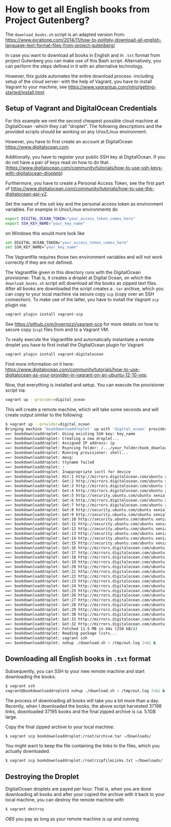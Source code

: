 # How to get all English books from Project Gutenberg?

The `download_books.sh` script is an adapted version from:
https://www.exratione.com/2014/11/how-to-politely-download-all-english-language-text-format-files-from-project-gutenberg/

In case you want to download all books in English and in `.txt` format from project Gutenberg you can make use of this Bash script. Alternatively, you can perform the steps defined in it with an alternative technology.


However, this guide automates the entire download process -including setup of the cloud server- with the help of Vagrant, you have to install Vagrant to your machine, see https://www.vagrantup.com/intro/getting-started/install.html


## Setup of Vagrant and DigitalOcean Credentials


For this example we rent the second cheapest possible cloud machine at DigitalOcean -which they call "droplet". The following descriptions and the provided scripts should be working on any Unix/Linux environment.

However, you have to first create an account at DigitalOcean https://www.digitalocean.com.

Additionally, you have to register your public SSH key at DigitalOcean. If you do not have a pair of keys read on how to do that. (https://www.digitalocean.com/community/tutorials/how-to-use-ssh-keys-with-digitalocean-droplets)

Furthermore, you have to create a Personal Access Token, see the first part of https://www.digitalocean.com/community/tutorials/how-to-use-the-digitalocean-api-v2.

Set the name of the ssh key and the personal access token as environment variables. For example in Unix/Linux environments do

```bash
export DIGITAL_OCEAN_TOKEN="your_access_token_comes_here"
export SSH_KEY_NAME="your_key_name"
```

on Windows this would more look like

```bash
set DIGITAL_OCEAN_TOKEN="your_access_token_comes_here"
set SSH_KEY_NAME="your_key_name"
```

The Vagrantfile requires those two environment variables and will not work correctly if they are not defined.


The Vagrantfile given in this directory runs with the DigitalOcean provisioner. That is, it creates a droplet at Digital Ocean, on which the `download_books.sh` script will download all the books as zipped text files. After all books are downloaded the script creates a `.tar` archive, which you can copy to your local machine via secure copy `scp` (copy over an SSH connection). To make use of the latter, you have to install the Vagrant `scp` plugin via:

```bash
vagrant plugin install vagrant-scp
```

See https://github.com/invernizzi/vagrant-scp for more details on how to secure copy (`scp`) files from and to a Vagrant VM.


To really execute the Vagrantfile and automatically instantiate a remote droplet you have to first install the DigitalOcean plugin for Vagrant

```bash
vagrant plugin install vagrant-digitalocean
```

Find more information on it here: https://www.digitalocean.com/community/tutorials/how-to-use-digitalocean-as-your-provider-in-vagrant-on-an-ubuntu-12-10-vps.


Now, that everything is installed and setup. You can execute the provisioner script via:

```bash
vagrant up --provider=digital_ocean
```

This will create a remote machine, which will take some seconds and will create output similar to the following:


```bash
$ vagrant up --provider=digital_ocean
Bringing machine 'bookdownloaddroplet' up with 'digital_ocean' provider...
==> bookdownloaddroplet: Using existing SSH key: key_name
==> bookdownloaddroplet: Creating a new droplet...
==> bookdownloaddroplet: Assigned IP address: ip
==> bookdownloaddroplet: Rsyncing folder: /.../your_folder/book_download/ => /vagrant
==> bookdownloaddroplet: Running provisioner: shell...
==> bookdownloaddroplet: mesg:
==> bookdownloaddroplet: ttyname failed
==> bookdownloaddroplet: :
==> bookdownloaddroplet: Inappropriate ioctl for device
==> bookdownloaddroplet: Hit:1 http://mirrors.digitalocean.com/ubuntu xenial InRelease
==> bookdownloaddroplet: Get:2 http://mirrors.digitalocean.com/ubuntu xenial-updates InRelease [102 kB]
==> bookdownloaddroplet: Get:3 http://mirrors.digitalocean.com/ubuntu xenial-backports InRelease [102 kB]
==> bookdownloaddroplet: Get:4 http://mirrors.digitalocean.com/ubuntu xenial/main Sources [868 kB]
==> bookdownloaddroplet: Get:5 http://security.ubuntu.com/ubuntu xenial-security InRelease [102 kB]
==> bookdownloaddroplet: Get:6 http://mirrors.digitalocean.com/ubuntu xenial/restricted Sources [4,808 B]
==> bookdownloaddroplet: Get:7 http://mirrors.digitalocean.com/ubuntu xenial/universe Sources [7,728 kB]
==> bookdownloaddroplet: Get:8 http://security.ubuntu.com/ubuntu xenial-security/main Sources [67.2 kB]
==> bookdownloaddroplet: Get:9 http://security.ubuntu.com/ubuntu xenial-security/restricted Sources [2,600 B]
==> bookdownloaddroplet: Get:10 http://security.ubuntu.com/ubuntu xenial-security/universe Sources [26.5 kB]
==> bookdownloaddroplet: Get:11 http://security.ubuntu.com/ubuntu xenial-security/multiverse Sources [1,144 B]
==> bookdownloaddroplet: Get:12 http://security.ubuntu.com/ubuntu xenial-security/main amd64 Packages [243 kB]
==> bookdownloaddroplet: Get:13 http://security.ubuntu.com/ubuntu xenial-security/main Translation-en [103 kB]
==> bookdownloaddroplet: Get:14 http://security.ubuntu.com/ubuntu xenial-security/universe amd64 Packages [108 kB]
==> bookdownloaddroplet: Get:15 http://security.ubuntu.com/ubuntu xenial-security/universe Translation-en [55.2 kB]
==> bookdownloaddroplet: Get:16 http://mirrors.digitalocean.com/ubuntu xenial/multiverse Sources [179 kB]
==> bookdownloaddroplet: Get:17 http://mirrors.digitalocean.com/ubuntu xenial-updates/main Sources [240 kB]
==> bookdownloaddroplet: Get:18 http://mirrors.digitalocean.com/ubuntu xenial-updates/restricted Sources [2,996 B]
==> bookdownloaddroplet: Get:19 http://mirrors.digitalocean.com/ubuntu xenial-updates/universe Sources [149 kB]
==> bookdownloaddroplet: Get:20 http://mirrors.digitalocean.com/ubuntu xenial-updates/multiverse Sources [5,268 B]
==> bookdownloaddroplet: Get:21 http://mirrors.digitalocean.com/ubuntu xenial-updates/main amd64 Packages [509 kB]
==> bookdownloaddroplet: Get:22 http://mirrors.digitalocean.com/ubuntu xenial-updates/main Translation-en [205 kB]
==> bookdownloaddroplet: Get:23 http://mirrors.digitalocean.com/ubuntu xenial-updates/universe amd64 Packages [453 kB]
==> bookdownloaddroplet: Get:24 http://mirrors.digitalocean.com/ubuntu xenial-updates/universe Translation-en [173 kB]
==> bookdownloaddroplet: Get:25 http://mirrors.digitalocean.com/ubuntu xenial-updates/multiverse amd64 Packages [8,920 B]
==> bookdownloaddroplet: Get:26 http://mirrors.digitalocean.com/ubuntu xenial-updates/multiverse Translation-en [4,136 B]
==> bookdownloaddroplet: Get:27 http://mirrors.digitalocean.com/ubuntu xenial-backports/main Sources [3,304 B]
==> bookdownloaddroplet: Get:28 http://mirrors.digitalocean.com/ubuntu xenial-backports/universe Sources [1,868 B]
==> bookdownloaddroplet: Get:29 http://mirrors.digitalocean.com/ubuntu xenial-backports/main amd64 Packages [4,684 B]
==> bookdownloaddroplet: Get:30 http://mirrors.digitalocean.com/ubuntu xenial-backports/main Translation-en [3,216 B]
==> bookdownloaddroplet: Get:31 http://mirrors.digitalocean.com/ubuntu xenial-backports/universe amd64 Packages [2,512 B]
==> bookdownloaddroplet: Get:32 http://mirrors.digitalocean.com/ubuntu xenial-backports/universe Translation-en [1,216 B]
==> bookdownloaddroplet: Fetched 11.5 MB in 44s (258 kB/s)
==> bookdownloaddroplet: Reading package lists...
==> bookdownloaddroplet: vagrant ssh
==> bookdownloaddroplet: nohup ./download.sh > /tmp/out.log 2>&1 &
```

## Downloading all English books in `.txt` format

Subsequently, you can SSH to your new remote machine and start downloading the books:

```bash
$ vagrant ssh
vagrant@bookdownloaddroplet$ nohup ./download.sh > /tmp/out.log 2>&1 &
```

The process of downloading all books will take you a bit more than a day. Recently, when I downloaded the books, the above script harvested 37198 links, downloaded 37195 books and the final zipped archive is ca. 5.1GB large.


Copy the final zipped archive to your local machine:

```bash
$ vagrant scp bookdownloaddroplet:/root/archive.tar ~/Downloads/
```

You might want to keep the file containing the links to the files, which you actually downloaded.

```bash
$ vagrant scp bookdownloaddroplet:/root/zipfileLinks.txt ~/Downloads/
```


## Destroying the Droplet

DigitalOcean droplets are payed per hour. That is, when you are done downloading all books and after your copied the archive with it back to your local machine, you can destroy the remote machine with

```bash
$ vagrant destroy
```

*OBS* you pay as long as your remote machine is up and running.
